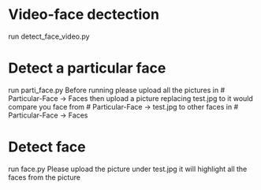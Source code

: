 # Video-face dectection 

run detect_face_video.py

# Detect a particular face

run parti_face.py
Before running please upload all the pictures in # Particular-Face -> Faces 
then upload a picture replacing test.jpg to 
it would compare you face from # Particular-Face -> test.jpg to other faces in # Particular-Face -> Faces

# Detect face

run face.py
Please upload the picture under test.jpg
it will highlight all the faces from the picture
